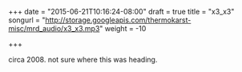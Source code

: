 +++
date = "2015-06-21T10:16:24-08:00"
draft = true
title = "x3_x3"
songurl = "http://storage.googleapis.com/thermokarst-misc/mrd_audio/x3_x3.mp3"
weight = -10

+++

circa 2008. not sure where this was heading.
